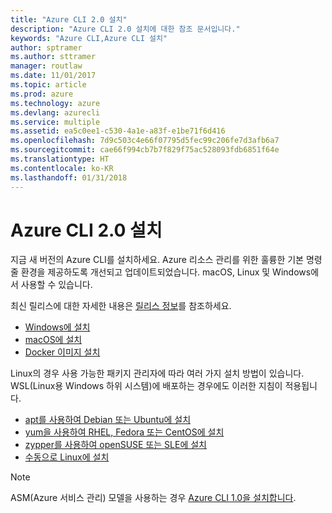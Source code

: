 ```yaml
---
title: "Azure CLI 2.0 설치"
description: "Azure CLI 2.0 설치에 대한 참조 문서입니다."
keywords: "Azure CLI,Azure CLI 설치"
author: sptramer
ms.author: sttramer
manager: routlaw
ms.date: 11/01/2017
ms.topic: article
ms.prod: azure
ms.technology: azure
ms.devlang: azurecli
ms.service: multiple
ms.assetid: ea5c0ee1-c530-4a1e-a83f-e1be71f6d416
ms.openlocfilehash: 7d9c503c4e66f07795d5fec99c206fe7d3afb6a7
ms.sourcegitcommit: cae66f994cb7b7f829f75ac528093fdb6851f64e
ms.translationtype: HT
ms.contentlocale: ko-KR
ms.lasthandoff: 01/31/2018
---
```

# <a name="install-azure-cli-20"></a>Azure CLI 2.0 설치

지금 새 버전의 Azure CLI를 설치하세요.
Azure 리소스 관리를 위한 훌륭한 기본 명령줄 환경을 제공하도록 개선되고 업데이트되었습니다.
macOS, Linux 및 Windows에서 사용할 수 있습니다.

최신 릴리스에 대한 자세한 내용은 [릴리스 정보](release-notes-azure-cli.md)를 참조하세요.

* [Windows에 설치](install-azure-cli-windows.md)
* [macOS에 설치](install-azure-cli-macos.md)
* [Docker 이미지 설치](install-azure-cli-docker.md)

Linux의 경우 사용 가능한 패키지 관리자에 따라 여러 가지 설치 방법이 있습니다. WSL(Linux용 Windows 하위 시스템)에 배포하는 경우에도 이러한 지침이 적용됩니다.

* [apt를 사용하여 Debian 또는 Ubuntu에 설치](install-azure-cli-apt.md)
* [yum을 사용하여 RHEL, Fedora 또는 CentOS에 설치](install-azure-cli-yum.md)
* [zypper를 사용하여 openSUSE 또는 SLE에 설치 ](install-azure-cli-zypper.md)
* [수동으로 Linux에 설치](install-azure-cli-linux.md)

> [!NOTE]
> ASM(Azure 서비스 관리) 모델을 사용하는 경우 [Azure CLI 1.0을 설치합니다](/azure/cli-install-nodejs).

